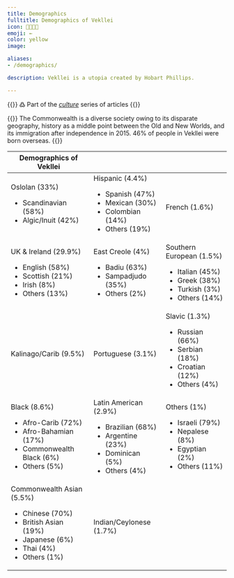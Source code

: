 ```yaml
---
title: Demographics
fulltitle: Demographics of Vekllei
icon: 👨‍👩‍👧‍👦
emoji: ←
color: yellow
image:

aliases:
- /demographics/

description: Vekllei is a utopia created by Hobart Phillips.

---
```

{{<note>}}
߷ Part of the *[culture](/culture/)* series of articles
{{</note>}}

{{<note panel>}}
The Commonwealth is a diverse society owing to its disparate geography, history as a middle point between the Old and New Worlds, and its immigration after independence in 2015. 46% of people in Vekllei were born overseas.
{{</note>}}

| Demographics of Vekllei |  |  |
|---|---|---|
| Oslolan (33%) <ul> <li>Scandinavian (58%)</li> <li>Algic/Inuit (42%)</li> </ul> | Hispanic (4.4%) <ul> <li>Spanish (47%)</li> <li>Mexican (30%)</li> <li>Colombian (14%)</li> <li>Others (19%)</li> </ul> | French (1.6%) |
| UK & Ireland (29.9%) <ul> <li>English (58%)</li> <li>Scottish (21%)</li> <li>Irish (8%)</li> <li>Others (13%)</li> </ul> | East Creole (4%) <ul> <li>Badiu (63%)</li> <li>Sampadjudo (35%)</li> <li>Others (2%)</li> </ul> | Southern European (1.5%) <ul> <li>Italian (45%)</li> <li>Greek (38%)</li> <li>Turkish (3%)</li> <li>Others (14%)</li> </ul> |
| Kalinago/Carib  (9.5%) | Portuguese (3.1%) | Slavic (1.3%) <ul> <li>Russian (66%)</li> <li>Serbian (18%)</li> <li>Croatian (12%)</li> <li>Others (4%)</li> </ul> |
| Black (8.6%) <ul> <li>Afro-Carib (72%)</li> <li>Afro-Bahamian (17%)</li> <li>Commonwealth Black (6%)</li> <li>Others (5%)</li> </ul> | Latin American (2.9%) <ul> <li>Brazilian (68%) <li>Argentine (23%) <li>Dominican (5%) <li>Others (4%) </ul> | Others (1%) <ul> <li>Israeli (79%) <li>Nepalese (8%) <li>Egyptian (2%) <li>Others (11%) </ul> |
| Commonwealth Asian  (5.5%) <ul> <li>Chinese (70%)</li> <li>British Asian (19%)</li> <li>Japanese (6%)</li> <li>Thai (4%)</li> <li>Others (1%)</li> </ul> | Indian/Ceylonese (1.7%) |  |

<!-- chart.js WIP
## Chart

<script src="https://cdn.jsdelivr.net/npm/chart.js"></script>

<div id="chart" style="margin: 2rem auto;">
  <div>
    <canvas id="demographics"></canvas>
  </div>

  <script>
    const ctx = document.getElementById('demographics');

    new Chart(ctx, {
      type: 'pie',
      data: {
        labels : ["Oslolan","UK & Ireland","Kalinago/Carib","Black","Commonwealth Asian","Hispanic","East Creole","Portuguese","Latin American","Indian","French","Southern European","Slavic","Others",],
        datasets: [{
          data : [33,29.9,9.5,8.6,5.5,4.4,4,3.1,2.9,1.7,1.6,1.5,1.3,1,],
          borderWidth: 0
        }]
      },
    });
  </script>
</div>-->
